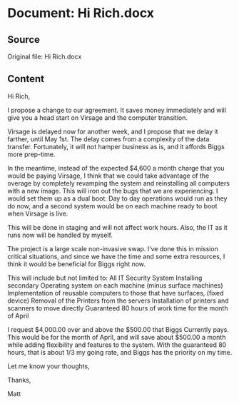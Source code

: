 # Document: Hi Rich.docx

## Source
Original file: Hi Rich.docx

## Content
Hi Rich,

I propose a change to our agreement.  It saves money immediately and will give you a head start on Virsage and the computer transition.

Virsage is delayed now for another week, and I propose that we delay it farther, until May 1st.  The delay comes from a complexity of the data transfer.  Fortunately, it will not hamper business as is, and it affords Biggs more prep-time.

In the meantime, instead of the expected $4,600 a month charge that you would be paying Virsage, I think that we could take advantage of the overage by completely revamping the system and reinstalling all computers with a new image.  This will iron out the bugs that we are experiencing.  I would set them up as a dual boot.  Day to day operations would run as they do now, and a second system would be on each machine ready to boot when Virsage is live.

This will be done in staging and will not affect work hours.  Also, the IT as it runs now will be handled by myself.

The project is a large scale non-invasive swap.  I’ve done this in mission critical situations, and since we have the time and some extra resources, I think it would be beneficial for Biggs right now.

This will include but not limited to:
All IT
Security System
Installing secondary Operating system on each machine (minus surface machines)
Implementation of reusable computers to those that have surfaces, (fixed device)
Removal of the Printers from the servers
Installation of printers and scanners to move directly
Guaranteed 80 hours of work time for the month of April

I request $4,000.00 over and above the $500.00 that Biggs Currently pays.  This would be for the month of April, and will save about $500.00 a month while adding flexibility and features to the system.  With the guaranteed 80 hours, that is about 1/3 my going rate, and Biggs has the priority on my time.

Let me know your thoughts,

Thanks,

Matt

